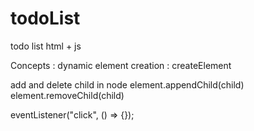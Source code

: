 # todoList
todo list html + js

Concepts :
dynamic element creation :
  createElement
  
add and delete child in node 
  element.appendChild(child)
  element.removeChild(child)
  
eventListener("click", () => {});
